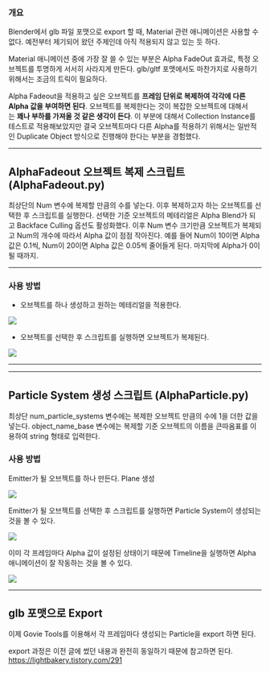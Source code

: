 ### 개요

Blender에서 glb 파일 포맷으로 export 할 때, Material 관련 애니메이션은 사용할 수 없다. 예전부터 제기되어 왔던 주제인데 아직 적용되지 않고 있는 듯 하다.

Material 애니메이션 중에 가장 잘 쓸 수 있는 부분은 Alpha FadeOut 효과로, 특정 오브젝트를 투명하게 서서히 사라지게 만든다. glb/gltf 포맷에서도 마찬가지로 사용하기 위해서는 조금의 트릭이 필요하다.

Alpha Fadeout을 적용하고 싶은 오브젝트를 **프레임 단위로 복제하여 각각에 다른 Alpha 값을 부여하면 된다**. 오브젝트를 복제한다는 것이 복잡한 오브젝트에 대해서는 **꽤나 부하를 가져올 것 같은 생각이 든다**. 이 부분에 대해서 Collection Instance를 테스트로 적용해보았지만 결국 오브젝트마다 다른 Alpha를 적용하기 위해서는 일반적인 Duplicate Object 방식으로 진행해야 한다는 부분을 경험했다.

---

## AlphaFadeout 오브젝트 복제 스크립트 (AlphaFadeout.py)

최상단의 Num 변수에 복제할 만큼의 수를 넣는다. 이후 복제하고자 하는 오브젝트를 선택한 후 스크립트를 실행한다. 선택한 기준 오브젝트의 메테리얼은 Alpha Blend가 되고 Backface Culling 옵션도 활성화했다. 이후 Num 변수 크기만큼 오브젝트가 복제되고 Num의 개수에 따라서 Alpha 값이 점점 작아진다. 예를 들어 Num이 10이면 Alpha 값은 0.1씩, Num이 20이면 Alpha 값은 0.05씩 줄어들게 된다. 마지막에 Alpha가 0이 될 때까지.

---

### 사용 방법

- 오브젝트를 하나 생성하고 원하는 메테리얼을 적용한다.

![](https://blog.kakaocdn.net/dn/lOVq5/btsJNY43zCC/yJL1KVQOK6iZKLDnjq7w40/img.png)

- 오브젝트를 선택한 후 스크립트를 실행하면 오브젝트가 복제된다.

![](https://blog.kakaocdn.net/dn/coKpg1/btsJNgMeDEj/rYPTaoxuT73AkuIwIN3DOk/img.png)

---
---

## Particle System 생성 스크립트 (AlphaParticle.py)

최상단 num_particle_systems 변수에는 복제한 오브젝트 만큼의 수에 1을 더한 값을 넣는다.
object_name_base 변수에는 복제할 기준 오브젝트의 이름을 큰따옴표를 이용하여 string 형태로 입력한다.

### 사용 방법

Emitter가 될 오브젝트를 하나 만든다. Plane 생성

![](https://blog.kakaocdn.net/dn/XuxM4/btsJN9yzeP7/3JuDDP5Ei8c1pkm2WqkPvK/img.png)

Emitter가 될 오브젝트를 선택한 후 스크립트를 실행하면 Particle System이 생성되는 것을 볼 수 있다.

![](https://blog.kakaocdn.net/dn/yDreb/btsJOkNz4jr/4hq69hgHc49PGoZW38CtzK/img.png)

이미 각 프레임마다 Alpha 값이 설정된 상태이기 때문에 Timeline을 실행하면 Alpha 애니메이션이 잘 작동하는 것을 볼 수 있다.

![](https://blog.kakaocdn.net/dn/HoJvp/btsJOYb2IMV/6gLuhLwpOoqxw3K4PNU1g0/img.gif)

---

## glb 포맷으로 Export

이제 Govie Tools를 이용해서 각 프레임마다 생성되는 Particle을 export 하면 된다.

export 과정은 이전 글에 썼던 내용과 완전히 동일하기 때문에 참고하면 된다.
https://lightbakery.tistory.com/291